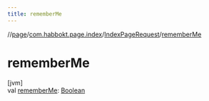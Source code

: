 ```yaml
---
title: rememberMe
---
```

//[page](../../../index.html)/[com.habbokt.page.index](../index.html)/[IndexPageRequest](index.html)/[rememberMe](remember-me.html)



# rememberMe



[jvm]\
val [rememberMe](remember-me.html): [Boolean](https://kotlinlang.org/api/latest/jvm/stdlib/kotlin/-boolean/index.html)




